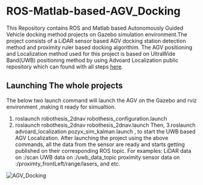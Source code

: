 # ROS-Matlab-based-AGV_Docking
This Repository contains ROS and Matlab based Autonomously Guided Vehicle docking method projects on Gazebo simulation environment.The project consists of a LiDAR sensor based AGV docking station detection method and proximity ruler based docking algorithim.
The AGV positioning and Localization method used for this project is based on UltraWide Band(UWB) positioning method by using Advoard Localization public repository which can found with all steps [here](https://github.com/advoard/advoard_localization). 

## Launching The whole projects
The below two launch command will launch the AGV on the Gazebo and rviz environment ,making it ready for simualtion.
1. roslaunch robothesis_2dnav robothesis_configuration.launch
2. roslaunch robothesis_2dnav robothesis_2dnav.launch
Then, 
3.roslaunch advoard_localization pozyx_sim_kalman.launch , to start the UWB based AGV Localization.
After launching the project using the above commands, all the data from the sensor are ready and starts getting published on their corresponding ROS topic.
For examples:
LiDAR data on :/scan
UWB data on :/uwb_data_topic
proximity sensor data on :/proximty_frontLeft/range/lasers, and etc.

![AGV_Docking](https://user-images.githubusercontent.com/67055717/202656236-c1ce706a-40fa-4ee5-a2dc-69a3e4a87cc5.gif)
